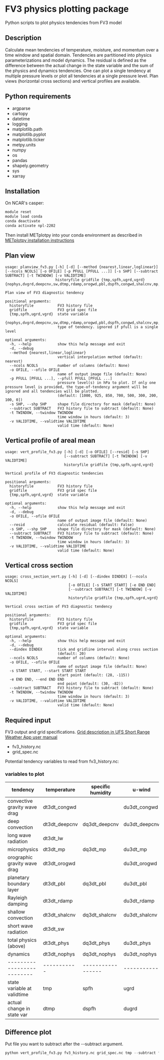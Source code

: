 # FV3 physics plotting package
Python scripts to plot physics tendencies from FV3 model

## Description
Calculate mean tendencies of temperature, moisture, and momentum over a time window and spatial domain. Tendencies are partitioned into physics parameterizations and model dynamics. The residual is defined as the difference between the actual change in the state variable and the sum of the physics and dynamics tendencies. One can plot a single tendency at multiple pressure levels or plot all tendencies at a single pressure level. Plan views (horizontal cross sections) and vertical profiles are available. 

## Python requirements

- argparse
- cartopy
- datetime
- logging
- matplotlib.path
- matplotlib.pyplot
- matplotlib.ticker
- metpy.units
- numpy
- os
- pandas
- shapely.geometry
- sys
- xarray

## Installation

On NCAR's casper:
```csh
module reset
module load conda
conda deactivate
conda activate npl-2202

```

Then install METplotpy into your conda environment as described in [METplotpy installation instructions](https://github.com/dtcenter/METplotpy/blob/main_v1.0/docs/Users_Guide/installation.rst#install-metcalcpy-in-your-conda-environment)

## Plan view

```
usage: planview_fv3.py [-h] [-d] [--method {nearest,linear,loglinear}] [--ncols NCOLS] [-o OFILE] [-p PFULL [PFULL ...]] [-s SHP] [--subtract SUBTRACT] [-t TWINDOW] [-v VALIDTIME]
                       historyfile gridfile {tmp,spfh,ugrd,vgrd} {nophys,dvgrd,deepcnv,sw,dtmp,rdamp,orogwd,pbl,dspfh,congwd,shalcnv,mp,resid,lw,dugrd}

Plan view of FV3 diagnostic tendency

positional arguments:
  historyfile           FV3 history file
  gridfile              FV3 grid spec file
  {tmp,spfh,ugrd,vgrd}  state variable
  {nophys,dvgrd,deepcnv,sw,dtmp,rdamp,orogwd,pbl,dspfh,congwd,shalcnv,mp,resid,lw,dugrd}
                        type of tendency. ignored if pfull is a single level

optional arguments:
  -h, --help            show this help message and exit
  -d, --debug
  --method {nearest,linear,loglinear}
                        vertical interpolation method (default: nearest)
  --ncols NCOLS         number of columns (default: None)
  -o OFILE, --ofile OFILE
                        name of output image file (default: None)
  -p PFULL [PFULL ...], --pfull PFULL [PFULL ...]
                        pressure level(s) in hPa to plot. If only one pressure level is provided, the type-of-tendency argument will be ignored and all tendencies will be plotted.
                        (default: [1000, 925, 850, 700, 500, 300, 200, 100, 0])
  -s SHP, --shp SHP     shape file directory for mask (default: None)
  --subtract SUBTRACT   FV3 history file to subtract (default: None)
  -t TWINDOW, --twindow TWINDOW
                        time window in hours (default: 3)
  -v VALIDTIME, --validtime VALIDTIME
                        valid time (default: None)
```

## Vertical profile of areal mean

```
usage: vert_profile_fv3.py [-h] [-d] [-o OFILE] [--resid] [-s SHP]
                           [--subtract SUBTRACT] [-t TWINDOW] [-v VALIDTIME]
                           historyfile gridfile {tmp,spfh,ugrd,vgrd}

Vertical profile of FV3 diagnostic tendencies

positional arguments:
  historyfile           FV3 history file
  gridfile              FV3 grid spec file
  {tmp,spfh,ugrd,vgrd}  state variable

optional arguments:
  -h, --help            show this help message and exit
  -d, --debug
  -o OFILE, --ofile OFILE
                        name of output image file (default: None)
  --resid               calculate residual (default: False)
  -s SHP, --shp SHP     shape file directory for mask (default: None)
  --subtract SUBTRACT   FV3 history file to subtract (default: None)
  -t TWINDOW, --twindow TWINDOW
                        time window in hours (default: 3)
  -v VALIDTIME, --validtime VALIDTIME
                        valid time (default: None)
```

## Vertical cross section 
```
usage: cross_section_vert.py [-h] [-d] [--dindex DINDEX] [--ncols NCOLS]
                             [-o OFILE] [-s START START] [-e END END]
                             [--subtract SUBTRACT] [-t TWINDOW] [-v VALIDTIME]
                             historyfile gridfile {tmp,spfh,ugrd,vgrd}

Vertical cross section of FV3 diagnostic tendency

positional arguments:
  historyfile           FV3 history file
  gridfile              FV3 grid spec file
  {tmp,spfh,ugrd,vgrd}  state variable

optional arguments:
  -h, --help            show this help message and exit
  -d, --debug
  --dindex DINDEX       tick and gridline interval along cross section
                        (default: 20)
  --ncols NCOLS         number of columns (default: None)
  -o OFILE, --ofile OFILE
                        name of output image file (default: None)
  -s START START, --start START START
                        start point (default: (28, -115))
  -e END END, --end END END
                        end point (default: (30, -82))
  --subtract SUBTRACT   FV3 history file to subtract (default: None)
  -t TWINDOW, --twindow TWINDOW
                        time window in hours (default: 3)
  -v VALIDTIME, --validtime VALIDTIME
                        valid time (default: None)
```


## Required input

FV3 output and grid specifications. [Grid description in UFS Short Range Weather App user manual](https://ufs-srweather-app.readthedocs.io/en/latest/LAMGrids.html?highlight=grid#limited-area-model-lam-grids-predefined-and-user-generated-options)

- fv3_history.nc
- grid_spec.nc

Potential tendency variables to read from fv3_history.nc:

### variables to plot
|           tendency         | temperature | specific humidity |   u-wind    |   v-wind    |
| -------------------------- | ----------- | ----------------- | ----------- | ----------- |
|convective gravity wave drag| dt3dt_congwd|                   |du3dt_congwd |dv3dt_congwd |
|       deep convection      |dt3dt_deepcnv|   dq3dt_deepcnv   |du3dt_deepcnv|dv3dt_deepcnv|
|     long wave radiation    |  dt3dt_lw   |                   |             |             |
|        microphysics        |  dt3dt_mp   |     dq3dt_mp      |  du3dt_mp   |   dv3dt_mp  |
|orographic gravity wave drag| dt3dt_orogwd|                   |du3dt_orogwd |dv3dt_orogwd |
|  planetary boundary layer  |  dt3dt_pbl  |     dq3dt_pbl     |  du3dt_pbl  |  dv3dt_pbl  |
|      Rayleigh damping      | dt3dt_rdamp |                   | du3dt_rdamp | dv3dt_rdamp |
|     shallow convection     |dt3dt_shalcnv|   dq3dt_shalcnv   |du3dt_shalcnv|dv3dt_shalcnv|
|    short wave radiation    |  dt3dt_sw   |                   |             |             |
|    total physics (above)   | dt3dt_phys  |     dq3dt_phys    |du3dt_phys   |  dv3dt_phys |
|           dynamics         | dt3dt_nophys|    dq3dt_nophys   | du3dt_nophys| dv3dt_nophys|
| -------------------------- | ----------- | ----------------- | ----------- | ----------- |
| state variable at validtime|     tmp     |        spfh       |    ugrd     |    vgrd     |
| actual change in state var |    dtmp     |       dspfh       |   dugrd     |   dvgrd     |


## Difference plot

Put file you want to subtract after the --subtract argument.

```python
python vert_profile_fv3.py fv3_history.nc grid_spec.nc tmp --subtract fv3_history2.nc
```
